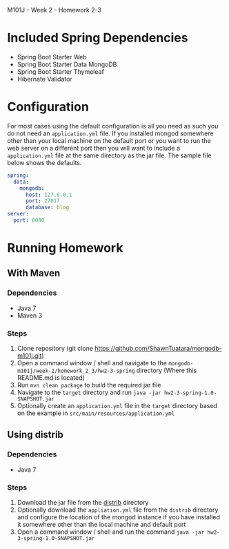 M101J - Week 2 - Homework 2-3

# Included Spring Dependencies
- Spring Boot Starter Web
- Spring Boot Starter Data MongoDB
- Spring Boot Starter Thymeleaf
- Hibernate Validator

# Configuration
For most cases using the default configuration is all you need as such you do not need an `application.yml` file. If you installed mongod somewhere other than your local machine on the default port or you want to run the web server on a different port then you will want to include a `application.yml` file at the same directory as the jar file. The sample file below shows the defaults.

```yaml
spring:
  data:
    mongodb:
      host: 127.0.0.1
      port: 27017
      database: blog
server:
  port: 8080
```

# Running Homework
## With Maven
### Dependencies
- Java 7
- Maven 3

### Steps
1. Clone repository (git clone https://github.com/ShawnTuatara/mongodb-m101j.git)
1. Open a command window / shell and navigate to the `mongodb-m101j/week-2/homework_2_3/hw2-3-spring` directory (Where this README.md is located)
1. Run `mvn clean package` to build the required jar file
1. Navigate to the `target` directory and run `java -jar hw2-3-spring-1.0-SNAPSHOT.jar`
  1. Optionally create an `application.yml` file in the `target` directory based on the example in `src/main/resources/application.yml`

## Using distrib
### Dependencies
- Java 7

### Steps
1. Download the jar file from the [distrib](https://github.com/ShawnTuatara/mongodb-m101j/tree/master/week-2/homework_2_3/hw2-3-spring/distrib) directory
  1. Optionally download the `appliation.yml` file from the `distrib` directory and configure the location of the mongod instance if you have installed it somewhere other than the local machine and default port
1. Open a command window / shell and run the command `java -jar hw2-3-spring-1.0-SNAPSHOT.jar`